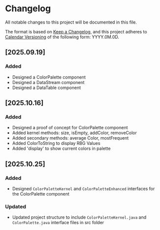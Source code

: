 # Changelog

All notable changes to this project will be documented in this file.

The format is based on [Keep a Changelog](https://keepachangelog.com/en/1.1.0/),
and this project adheres to [Calendar Versioning](https://calver.org/) of
the following form: YYYY.0M.0D.

## [2025.09.19]

### Added

- Designed a ColorPalette component
- Designed a DataStream component
- Designed a DataTable component

## [2025.10.16]

### Added

- Designed a proof of concept for ColorPalette component
- Added kernel methods: size, isEmpty, addColor, removeColor
- Added secondary methods: average Color, mostFrequent
- Added ColorToString to display RBG Values
- Added 'display' to show current colors in palette

## [2025.10.25]

### Added

- Designed `ColorPaletteKernel` and `ColorPaletteEnhanced` interfaces for the ColorPalette component

### Updated

- Updated project structure to include `ColorPaletteKernel.java` and `ColorPalette.java` interface files in src folder
